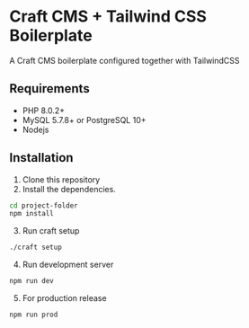 # Craft CMS + Tailwind CSS Boilerplate

A Craft CMS boilerplate configured together with TailwindCSS

## Requirements

- PHP 8.0.2+
- MySQL 5.7.8+ or PostgreSQL 10+
- Nodejs

## Installation

1.  Clone this repository
2.  Install the dependencies.

```sh
cd project-folder
npm install
```

3. Run craft setup

```sh
./craft setup
```

4. Run development server

```sh
npm run dev
```

5. For production release

```sh
npm run prod
```
